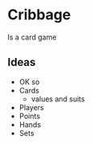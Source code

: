 Cribbage
===

Is a card game

Ideas
---

- OK so 
- Cards
    - values and suits
- Players
- Points
- Hands
- Sets
